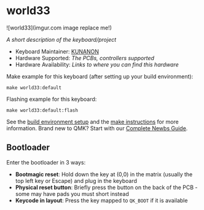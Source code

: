 # world33

![world33](imgur.com image replace me!)

*A short description of the keyboard/project*

* Keyboard Maintainer: [KUNANON](https://github.com/EARTHISALWAYSHAPPY)
* Hardware Supported: *The PCBs, controllers supported*
* Hardware Availability: *Links to where you can find this hardware*

Make example for this keyboard (after setting up your build environment):

    make world33:default

Flashing example for this keyboard:

    make world33:default:flash

See the [build environment setup](https://docs.qmk.fm/#/getting_started_build_tools) and the [make instructions](https://docs.qmk.fm/#/getting_started_make_guide) for more information. Brand new to QMK? Start with our [Complete Newbs Guide](https://docs.qmk.fm/#/newbs).

## Bootloader

Enter the bootloader in 3 ways:

* **Bootmagic reset**: Hold down the key at (0,0) in the matrix (usually the top left key or Escape) and plug in the keyboard
* **Physical reset button**: Briefly press the button on the back of the PCB - some may have pads you must short instead
* **Keycode in layout**: Press the key mapped to `QK_BOOT` if it is available
